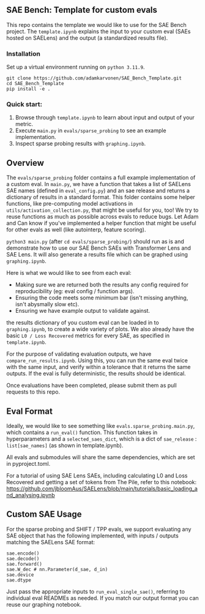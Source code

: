 ## SAE Bench: Template for custom evals

This repo contains the template we would like to use for the SAE Bench project. The `template.ipynb` explains the input to your custom eval (SAEs hosted on SAELens) and the output (a standardized results file).

### Installation
Set up a virtual environment running on `python 3.11.9`.
```
git clone https://github.com/adamkarvonen/SAE_Bench_Template.git
cd SAE_Bench_Template
pip install -e .
```

### Quick start:

1. Browse through `template.ipynb` to learn about input and output of your metric.
2. Execute `main.py` in `evals/sparse_probing` to see an example implementation.
3. Inspect sparse probing results with `graphing.ipynb`.

## Overview

The `evals/sparse_probing` folder contains a full example implementation of a custom eval. In `main.py`, we have a function that takes a list of SAELens SAE names (defined in `eval_config.py`) and an sae release and returns a dictionary of results in a standard format. This folder contains some helper functions, like pre-computing model activations in `utils/activation_collection.py`, that might be useful for you, too! We try to reuse functions as much as possible across evals to reduce bugs. Let Adam and Can know if you've implemented a helper function that might be useful for other evals as well (like autointerp, feature scoring). 

`python3 main.py` (after `cd evals/sparse_probing/`) should run as is and demonstrate how to use our SAE Bench SAEs with Transformer Lens and SAE Lens. It will also generate a results file which can be graphed using `graphing.ipynb`.

Here is what we would like to see from each eval:

- Making sure we are returned both the results any config required for reproducibility (eg: eval config / function args).
- Ensuring the code meets some minimum bar (isn't missing anything, isn't abysmally slow etc).
- Ensuring we have example output to validate against.

the results dictionary of you custom eval can be loaded in to `graphing.ipynb`, to create a wide variety of plots. We also already have the basic `L0 / Loss Recovered` metrics for every SAE, as specified in `template.ipynb`.

For the purpose of validating evaluation outputs, we have `compare_run_results.ipynb`. Using this, you can run the same eval twice with the same input, and verify within a tolerance that it returns the same outputs. If the eval is fully deterministic, the results should be identical.

Once evaluations have been completed, please submit them as pull requests to this repo.

## Eval Format

Ideally, we would like to see something like `evals.sparse_probing.main.py`, which contains a `run_eval()` function. This function takes in hyperparameters and a `selected_saes_dict`, which is a dict of `sae_release` : `list[sae_names]` (as shown in template.ipynb).

All evals and submodules will share the same dependencies, which are set in pyproject.toml.

For a tutorial of using SAE Lens SAEs, including calculating L0 and Loss Recovered and getting a set of tokens from The Pile, refer to this notebook: https://github.com/jbloomAus/SAELens/blob/main/tutorials/basic_loading_and_analysing.ipynb

## Custom SAE Usage

For the sparse probing and SHIFT / TPP evals, we support evaluating any SAE object that has the following implemented, with inputs / outputs matching the SAELens SAE format:

```
sae.encode()
sae.decode()
sae.forward()
sae.W_dec # nn.Parameter(d_sae, d_in)
sae.device
sae.dtype
```

Just pass the appropriate inputs to `run_eval_single_sae()`, referring to individual eval READMEs as needed. If you match our output format you can reuse our graphing notebook.